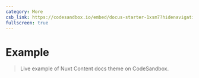 ```yaml
---
category: More
csb_link: https://codesandbox.io/embed/docus-starter-1xsm7?hidenavigation=1&theme=dark
fullscreen: true
---
```


# Example

> Live example of Nuxt Content docs theme on CodeSandbox.

<code-sandbox :src="csb_link"></code-sandbox>
